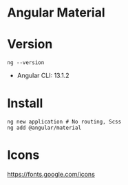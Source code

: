 # Angular Material
# Version
```
ng --version
```

* Angular CLI: 13.1.2

# Install
```
ng new application # No routing, Scss
ng add @angular/material
```

# Icons
https://fonts.google.com/icons